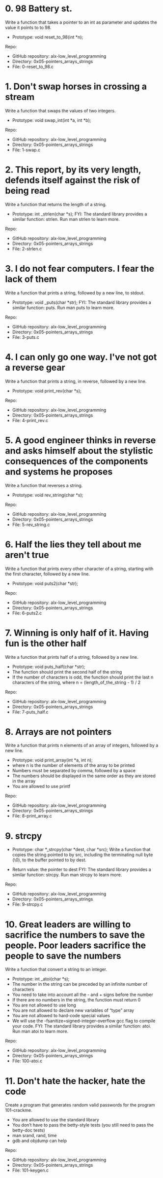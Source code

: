 # 0. 98 Battery st.

Write a function that takes a pointer to an int as parameter and updates the value it points to to 98.

- Prototype: void reset_to_98(int *n);

Repo:
- GitHub repository: alx-low_level_programming
- Directory: 0x05-pointers_arrays_strings
- File: 0-reset_to_98.c
   
# 1. Don't swap horses in crossing a stream

Write a function that swaps the values of two integers.

- Prototype: void swap_int(int *a, int *b);

Repo:
- GitHub repository: alx-low_level_programming
- Directory: 0x05-pointers_arrays_strings
- File: 1-swap.c
   
# 2. This report, by its very length, defends itself against the risk of being read

Write a function that returns the length of a string.

- Prototype: int _strlen(char *s);
FYI: The standard library provides a similar function: strlen. Run man strlen to learn more.

Repo:
- GitHub repository: alx-low_level_programming
- Directory: 0x05-pointers_arrays_strings
- File: 2-strlen.c
   
# 3. I do not fear computers. I fear the lack of them

Write a function that prints a string, followed by a new line, to stdout.

- Prototype: void _puts(char *str);
FYI: The standard library provides a similar function: puts. Run man puts to learn more.

Repo:
- GitHub repository: alx-low_level_programming
- Directory: 0x05-pointers_arrays_strings
- File: 3-puts.c
   
# 4. I can only go one way. I've not got a reverse gear

Write a function that prints a string, in reverse, followed by a new line.

- Prototype: void print_rev(char *s);

Repo:
- GitHub repository: alx-low_level_programming
- Directory: 0x05-pointers_arrays_strings
- File: 4-print_rev.c
   
# 5. A good engineer thinks in reverse and asks himself about the stylistic consequences of the components and systems he proposes

Write a function that reverses a string.

- Prototype: void rev_string(char *s);

Repo:
- GitHub repository: alx-low_level_programming
- Directory: 0x05-pointers_arrays_strings
- File: 5-rev_string.c
   
# 6. Half the lies they tell about me aren't true

Write a function that prints every other character of a string, starting with the first character, followed by a new line.

- Prototype: void puts2(char *str);

Repo:
- GitHub repository: alx-low_level_programming
- Directory: 0x05-pointers_arrays_strings
- File: 6-puts2.c
   
# 7. Winning is only half of it. Having fun is the other half

Write a function that prints half of a string, followed by a new line.

- Prototype: void puts_half(char *str);
- The function should print the second half of the string
- If the number of characters is odd, the function should print the last n characters of the string, where n = (length_of_the_string - 1) / 2

Repo:
- GitHub repository: alx-low_level_programming
- Directory: 0x05-pointers_arrays_strings
- File: 7-puts_half.c
   
# 8. Arrays are not pointers

Write a function that prints n elements of an array of integers, followed by a new line.

- Prototype: void print_array(int *a, int n);
- where n is the number of elements of the array to be printed
- Numbers must be separated by comma, followed by a space
- The numbers should be displayed in the same order as they are stored in the array
- You are allowed to use printf

Repo:
- GitHub repository: alx-low_level_programming
- Directory: 0x05-pointers_arrays_strings
- File: 8-print_array.c
   
# 9. strcpy

- Prototype: char *_strcpy(char *dest, char *src);
Write a function that copies the string pointed to by src, including the terminating null byte (\0), to the buffer pointed to by dest.

- Return value: the pointer to dest
FYI: The standard library provides a similar function: strcpy. Run man strcpy to learn more.

Repo:
- GitHub repository: alx-low_level_programming
- Directory: 0x05-pointers_arrays_strings
- File: 9-strcpy.c
   
# 10. Great leaders are willing to sacrifice the numbers to save the people. Poor leaders sacrifice the people to save the numbers

Write a function that convert a string to an integer.

- Prototype: int _atoi(char *s);
- The number in the string can be preceded by an infinite number of characters
- You need to take into account all the - and + signs before the number
- If there are no numbers in the string, the function must return 0
- You are not allowed to use long
- You are not allowed to declare new variables of “type” array
- You are not allowed to hard-code special values
- We will use the -fsanitize=signed-integer-overflow gcc flag to compile your code.
FYI: The standard library provides a similar function: atoi. Run man atoi to learn more.

Repo:
- GitHub repository: alx-low_level_programming
- Directory: 0x05-pointers_arrays_strings
- File: 100-atoi.c
   
# 11. Don't hate the hacker, hate the code

 Create a program that generates random valid passwords for the program 101-crackme.

- You are allowed to use the standard library
- You don’t have to pass the betty-style tests (you still need to pass the betty-doc tests)
- man srand, rand, time
- gdb and objdump can help
 
Repo:

- GitHub repository: alx-low_level_programming
- Directory: 0x05-pointers_arrays_strings
- File: 101-keygen.c